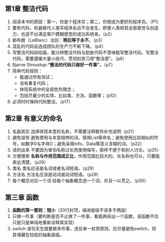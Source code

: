 ## 第1章 整洁代码
1. 阅读本书的原因：第一，你是个程序员；第二，你想成为更好的程序员。（P1）
2. 要有代码，机器替代人类写程序永远不会发生，即便人类倾其全部直觉与创造力，也造不出满足客户模糊感觉的成功系统来。（p2）
3. 勒布朗（LeBlanc）法则：**稍后等于永不**。（p3）
4. 混乱的代码会造成团队的生产力不断下降。（p4）
5. 写整洁代码如绘画，能分辨整洁代码与肮胀代码不意味能写整洁代码。写整洁代码，需要遵循大量小技巧，贯彻刻苦习得“整洁感”。（p6）
6. Bjarne Stroustup:**“整洁的代码只做好一件事”**。（p7）
7. 简单代码规则：
    * 能通过所有测试；
    * 没有重复代码；
    * 体现系统中的全部色剂理念；
    * 包括尽量少的实体，比如类、方法、函数等；（p12）
8. 必须时时保持代码整洁。（p17）

## 第2章 有意义的命名
1. 名副其实
选择体现本意的名称，不需要注释额外补充说明（p21）
2. 避免误导
避免使用与本意相悖的词，慎用List等命名；避免使用比较相似的符号，如数字0与字母O；避免采用Info，Data等意义含糊的词。（p22）
3. 读的出来
不要因为害怕名称过长而使用缩写，那样不便于和别人讨论。（p25）
4. 方便搜索
**名称与作用范围成正比**，作用范围比较大的，长名称也可以，只要能表达清楚。（p26）
5. 类名
类名应该是名词或者名词短语。（p29）
6. 方法名 
方法名应该是动词或动词短语。（p29）
7. 每个概念对应一个词
给每个抽象概念选一个词，并且一以贯之。（p30）

## 第三章 函数
1. **函数的第一要则：短小**（20行封顶，缩进层级不该多于两层）
2. 只做一件事（要判断是否不止做了一件事，看能再拆出一个函数，该函数不仅只是只是单纯地重新诠释其实现）
3. switch 语句天生就要做多件事，违反单一权责原则，应尽量避免switch，将其埋藏在较低的抽象层级。
